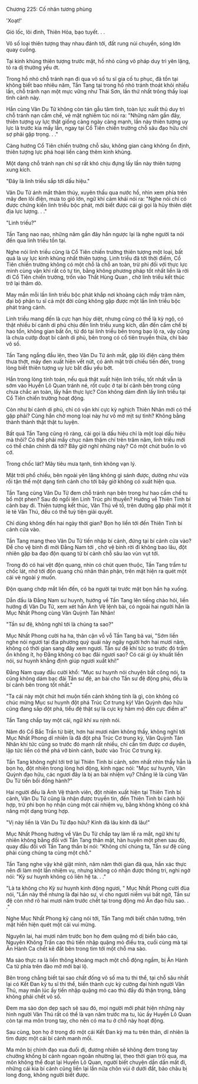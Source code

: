




Chương 225: Cố nhân tương phùng


'Xoạt!'

Gió lốc, lôi đình, Thiên Hỏa, bạo tuyết. . .

Vô số loại thiên tượng thay nhau đánh tới, đất rung núi chuyển, sóng lớn quay cuồng.

Tại kinh khủng thiên tượng trước mặt, hồ nhỏ cũng vô pháp duy trì yên lặng, tỏ ra dị thường yếu ớt.

Trong hồ nhỏ chỗ tránh nạn đi qua vô số tu sĩ gia cố tu phục, đã tồn tại không biết bao nhiêu năm, Tần Tang tại trong hồ nhỏ tránh thoát khỏi nhiều lần, chỗ tránh nạn một mực vững như Thái Sơn, lần thứ nhất trông thấy loại tình cảnh này.

Hắn cùng Vân Du Tử không còn tán gẫu tâm tình, toàn lực xuất thủ duy trì chỗ tránh nạn cấm chế, vẻ mặt nghiêm túc nói ra: "Những năm gần đây, thiên tượng uy lực thật giống càng ngày càng mạnh, lần này thiên tượng uy lực là trước kia mấy lần, ngay tại Cổ Tiên chiến trường chỗ sâu đạo hữu chỉ sợ phải gặp trọng. . ."

Càng hướng Cổ Tiên chiến trường chỗ sâu, không gian càng không ổn định, thiên tượng lực phá hoại liền càng thêm kinh khủng.

Một dạng chỗ tránh nạn chỉ sợ rất khó chịu đựng lấy lần này thiên tượng xung kích.

"Đây là linh triều sắp tới dấu hiệu."

Vân Du Tử ánh mắt thâm thúy, xuyên thấu qua nước hồ, nhìn xem phía trên mây đen lôi điện, mưa to gió lớn, ngữ khí cảm khái nói ra: "Nghe nói chỉ có được chứng kiến linh triều bộc phát, mới biết được cái gì gọi là hủy thiên diệt địa lực lượng. . ."

"Linh triều?"

Tần Tang nao nao, những năm gần đây hắn ngược lại là nghe người ta nói đến qua linh triều tồn tại.

Nghe nói linh triều cũng là Cổ Tiên chiến trường thiên tượng một loại, bất quá là uy lực kinh khủng nhất thiên tượng. Linh triều đã tới thời điểm, Cổ Tiên chiến trường không có một chỗ là chỗ an toàn, trừ phi đối với thực lực mình cùng vận khí rất có tự tin, bằng không phương pháp tốt nhất liền là rời đi Cổ Tiên chiến trường, trốn vào Thất Hùng Quan , chờ linh triều kết thúc trở lại thăm dò.

May mắn mỗi lần linh triều bộc phát khắp nơi khoảng cách mấy trăm năm, đại bộ phận tu sĩ cả một đời cũng không gặp được một lần linh triều bộc phát tràng cảnh.

Linh triều mang đến là cực hạn hủy diệt, nhưng cũng có thể là kỳ ngộ, có thật nhiều bí cảnh di phủ chịu đến linh triều xung kích, dẫn đến cấm chế bị hao tổn, không gian bất ổn, từ đó tại linh triều bên trong bạo lộ ra, vậy cũng là chưa cướp đoạt bí cảnh di phủ, bên trong có cổ tiên truyền thừa, chí bảo vô số.

Tần Tang ngẩng đầu lên, theo Vân Du Tử ánh mắt, gặp lôi điện càng thêm thưa thớt, mây đen xuất hiện vết nứt, có ánh mặt trời chiếu tiến đến, trong lòng biết thiên tượng uy lực bắt đầu yếu bớt.

Hắn trong lòng tính toán, nếu quả thật xuất hiện linh triều, tốt nhất vẫn là sớm vào Huyền Lô Quan tránh né, rốt cuộc ở tại bí cảnh bên trong cũng chưa chắc an toàn, lấy hắn thực lực? Còn không dám đỉnh lấy linh triều tại Cổ Tiên chiến trường hoạt động.

Còn như bí cảnh di phủ, chỉ có vận khí cực kỳ nghịch Thiên Nhân mới có thể gặp phải? Cùng hắn chờ mong loại này hư vô mờ mịt sự tình? Không bằng thành thành thật thật tu luyện.

Bất quá Tần Tang cũng rõ ràng, cái gọi là dấu hiệu chỉ là một loại dấu hiệu mà thôi? Có thể phải mấy chục năm thậm chí trên trăm năm, linh triều mới có thể chân chính đã tới? Bây giờ nghĩ những này? Có một chút buồn lo vô cớ.

Trong chốc lát? Mây tiêu mưa tạnh, tinh không vạn lý.

Mặt trời phổ chiếu, bên ngoài yên lặng không gì sánh được, dường như vừa rồi tận thế một dạng tình cảnh cho tới bây giờ không có xuất hiện qua.

Tần Tang cùng Vân Du Tử đem chỗ tránh nạn bên trong hư hao cấm chế tu bổ một phen? Sau đó ngồi lên Linh Trúc phi thuyền? Hướng về Thiên Tinh bí cảnh bay đi. Thiên tượng kết thúc, Vân Thú về tổ, trên đường gặp phải một ít lẻ tẻ Vân Thú, đều có thể tuỳ tiện giải quyết.

Chỉ dùng không đến hai ngày thời gian? Bọn họ liền tới đến Thiên Tinh bí cảnh cửa vào.

Tần Tang mang theo Vân Du Tử tiến nhập bí cảnh, đứng tại bí cảnh cửa vào? Để cho vệ binh đi mời Đằng Nam tới , chờ vệ binh rời đi không bao lâu, đột nhiên gặp ba đạo độn quang từ bí cảnh chỗ sâu lao vùn vụt tới.

Trong đó có hai vệt độn quang, nhìn có chút quen thuộc, Tần Tang trầm tư chốc lát, nhớ tới độn quang chủ nhân thân phận, trên mặt hiện ra quét một cái vẻ ngoài ý muốn.

Độn quang chớp mắt liền đến, có ba người tại trước mặt bọn hắn hạ xuống.

Dẫn đầu là Đằng Nam sư huynh, hướng về Tần Tang lên tiếng chào hỏi, liền hướng đi Vân Du Tử, xem xét hắn Ảnh Vệ lệnh bài, có ngoài hai người hẳn là Mục Nhất Phong cùng Vân Quỳnh Tán Nhân!

"Tần sư đệ, không nghĩ tới là chúng ta sao?"

Mục Nhất Phong cười ha ha, thân cận vỗ vỗ Tần Tang bả vai, "Sớm liền nghe nói ngươi tại địa phương quỷ quái này ngây người hơn hai mươi năm, không có thời gian sang đây xem ngươi. Tần sư đệ khí tức so trước đó trầm ổn không ít, họ Đằng không có bạc đãi ngươi sao? Có cái gì ủy khuất liền nói, sư huynh khẳng định giúp ngươi xuất khí!"

Đằng Nam quay đầu cười khổ: "Mục sư huynh nói chuyện bất công nói, ta cũng không dám bạc đãi Tần sư đệ, an bài cho Tần sư đệ động phủ, đều là bí cảnh bên trong tốt nhất."

"Ta cái này một chút hơi muộn tiến cảnh không tính là gì, còn không có chúc mừng Mục sư huynh đột phá Trúc Cơ trung kỳ! Vân Quỳnh đạo hữu cũng đang sắp đột phá, tiểu đệ thật sự là cực kỳ hâm mộ đến cực điểm a!"

Tần Tang chắp tay một cái, ngữ khí xu nịnh nói.

Năm đó Cố Bắc Trấn từ biệt, hơn hai mươi năm không thấy, không nghĩ tới Mục Nhất Phong dĩ nhiên là đã đột phá Trúc Cơ trung kỳ, Vân Quỳnh Tán Nhân khí tức cũng so trước đó mạnh rất nhiều, chỉ cần tìm được cơ duyên, lập tức liền có thể phá vỡ bình cảnh, bước vào Trúc Cơ trung kỳ.

Tần Tang không nghĩ tới trở lại Thiên Tinh bí cảnh, sớm nhất nhìn thấy hẳn là bọn họ, đột nhiên trong lòng hơi động, kinh ngạc nói: "Mục sư huynh, Vân Quỳnh đạo hữu, các ngươi đây là bị an bài nhiệm vụ? Chẳng lẽ là cùng Vân Du Tử tiền bối đồng hành?"

Hai người đều là Ảnh Vệ thành viên, đột nhiên xuất hiện tại Thiên Tinh bí cảnh, Vân Du Tử cũng là nhận được truyền tin, đến Thiên Tinh bí cảnh hội hợp, trừ phi bọn họ nhận cùng một cái nhiệm vụ, bằng không không có khả năng một dạng trùng hợp.

"Vị này liền là Vân Du Tử đạo hữu? Kính đã lâu kính đã lâu!"

Mục Nhất Phong hướng về Vân Du Tử chắp tay làm lễ ra mắt, ngữ khí tự nhiên không bằng đối với Tần Tang thân mật, hàn huyên một phen sau đó, quay đầu đối với Tần Tang thần bí nói: "Không chỉ chúng ta, Tần sư đệ cũng phải cùng chúng ta cùng một chỗ."

Tần Tang nghe vậy khẽ giật mình, năm năm thời gian đã qua, hắn xác thực nên đi làm một lần nhiệm vụ, nhưng không có nhận được thông tri, nghi ngờ nói: "Kỳ sư huynh không có liên hệ ta. . ."

"Là ta không cho Kỳ sư huynh kinh động ngươi, " Mục Nhất Phong cười đùa nói, "Lần này thế nhưng là đại hảo sự, vì cho ngươi niềm vui bất ngờ, Tần sư đệ còn nhớ rõ hai mươi năm trước chết tại trong động mỏ Ân đạo hữu sao. . ."

Nghe Mục Nhất Phong kỹ càng nói tới, Tần Tang mới biết chân tướng, trên mặt hiển hiện quét một cái vui mừng.

Nguyên lai, hai mươi năm trước bọn họ đem quặng mỏ dị biến báo cáo, Nguyên Không Trấn cao thủ tiến nhập quặng mỏ điều tra, cuối cùng mà tại Ân Hành Ca chết kẽ đất bên trong tìm tới một chỗ ma sào.

Ma sào thực ra là liền thông khoáng mạch một chỗ động ngầm, bị Ân Hành Ca từ phía trên đào mở mới bại lộ.

Bên trong chẳng biết tại sao chất đống vô số ma tu thi thể, tại chỗ sâu nhất lại có Kết Đan kỳ tu sĩ thi thể, biến thành cực kỳ cường đại hình người Vân Thú, may mắn lúc ấy tiến nhập quặng mỏ cao thủ đầy đủ thận trọng, bằng không phải chết vô số.

Đem ma sào dọn dẹp sạch sẽ sau đó, mọi người mới phát hiện những này hình người Vân Thú rất có thể là vạn năm trước ma tu, lúc ấy Huyền Lô Quan còn tại ma môn trong tay, cho nên có ma tu ở chỗ này hoạt động.

Sau cùng, bọn họ ở trong đó một cái Kết Đan kỳ ma tu trên thân, dĩ nhiên là tìm được một cái bí cảnh manh mối.

Ma môn bị chính đạo xua đuổi đi, đương nhiên sẽ không đem trong tay chưởng khống bí cảnh ngoan ngoãn nhường lại, theo thời gian trôi qua, ma môn không thể đoạt lại Huyền Lô Quan, người biết chuyện dần dần mất đi, những cái kia bí cảnh cũng liền lại lần nữa chôn vùi ở dưới đất, bảo châu bị long đong, không người biết được.





